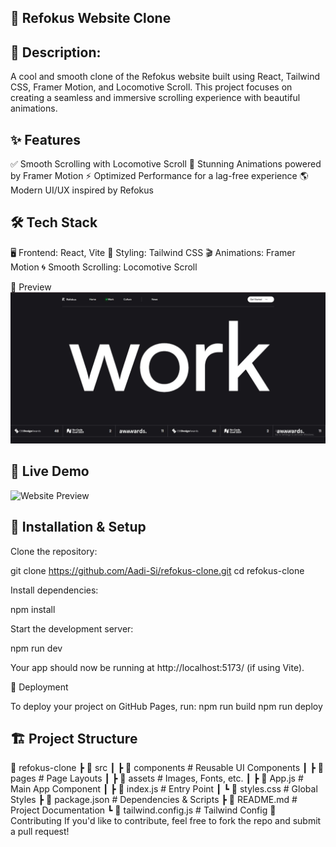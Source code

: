 ## 🚀 Refokus Website Clone

## 📌 Description:
A cool and smooth clone of the Refokus website built using React, Tailwind CSS, Framer Motion, and Locomotive Scroll. This project focuses on creating a seamless and immersive scrolling experience with beautiful animations.

## ✨ Features
✅ Smooth Scrolling with Locomotive Scroll
🎨 Stunning Animations powered by Framer Motion
⚡ Optimized Performance for a lag-free experience
🌎 Modern UI/UX inspired by Refokus

## 🛠️ Tech Stack
🖥️ Frontend: React, Vite
🎨 Styling: Tailwind CSS
🎬 Animations: Framer Motion
🌀 Smooth Scrolling: Locomotive Scroll

 📸 Preview
![Website Preview](Picture.jpg)

## 🚀 Live Demo
![Website Preview](https://refokus-clone-steel.vercel.app/)

## 🔧 Installation & Setup

Clone the repository:

git clone https://github.com/Aadi-Si/refokus-clone.git
cd refokus-clone

Install dependencies:

npm install

Start the development server:

npm run dev

Your app should now be running at http://localhost:5173/ (if using Vite).

🔧 Deployment

To deploy your project on GitHub Pages, run:
npm run build
npm run deploy

## 🏗️ Project Structure
📂 refokus-clone
 ┣ 📂 src
 ┃ ┣ 📂 components  # Reusable UI Components
 ┃ ┣ 📂 pages       # Page Layouts
 ┃ ┣ 📂 assets      # Images, Fonts, etc.
 ┃ ┣ 📜 App.js      # Main App Component
 ┃ ┣ 📜 index.js    # Entry Point
 ┃ ┗ 📜 styles.css  # Global Styles
 ┣ 📜 package.json  # Dependencies & Scripts
 ┣ 📜 README.md     # Project Documentation
 ┗ 📜 tailwind.config.js  # Tailwind Config
🤝 Contributing
If you'd like to contribute, feel free to fork the repo and submit a pull request!



